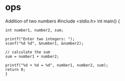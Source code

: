 # ops
Addition of two numbers
#include <stdio.h>
int main() {    

    int number1, number2, sum;
    
    printf("Enter two integers: ");
    scanf("%d %d", &number1, &number2);

    // calculate the sum
    sum = number1 + number2;      
    
    printf("%d + %d = %d", number1, number2, sum);
    return 0;
    }
